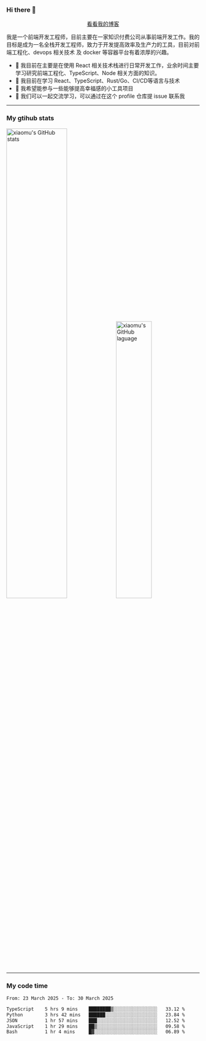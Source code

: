 ### Hi there 👋

<p align="center">
  <a href="https://blog.realjacket.fun">看看我的博客</a>
</p>

我是一个前端开发工程师，目前主要在一家知识付费公司从事前端开发工作。我的目标是成为一名全栈开发工程师，致力于开发提高效率及生产力的工具，目前对前端工程化、devops 相关技术 及 docker 等容器平台有着浓厚的兴趣。

- 🔭 我目前在主要是在使用 React 相关技术栈进行日常开发工作，业余时间主要学习研究前端工程化、TypeScript、Node 相关方面的知识。
- 🌱 我目前在学习 React、TypeScript、Rust/Go、CI/CD等语言与技术
- 👯 我希望能参与一些能够提高幸福感的小工具项目
- 💬 我们可以一起交流学习，可以通过在这个 profile 仓库提 issue 联系我

***

### My gtihub stats

<a><img src="https://github-readme-stats-git-masterrstaa-rickstaa.vercel.app/api?username=real-jacket&&show_icons=true" title="xiaomu's GitHub stats" alt="xiaomu's GitHub stats" style="width:56%;"/></a>
<a><img src="https://github-readme-stats-git-masterrstaa-rickstaa.vercel.app/api/top-langs/?username=real-jacket&layout=compact" title="xiaomu's GitHub laguage" alt="xiaomu's GitHub laguage" style="width:43%;"/><a/>

***

### My code time

<!--START_SECTION:waka-->

```txt
From: 23 March 2025 - To: 30 March 2025

TypeScript    5 hrs 9 mins    ████████▒░░░░░░░░░░░░░░░░   33.12 %
Python        3 hrs 42 mins   ██████░░░░░░░░░░░░░░░░░░░   23.84 %
JSON          1 hr 57 mins    ███░░░░░░░░░░░░░░░░░░░░░░   12.52 %
JavaScript    1 hr 29 mins    ██▒░░░░░░░░░░░░░░░░░░░░░░   09.58 %
Bash          1 hr 4 mins     █▓░░░░░░░░░░░░░░░░░░░░░░░   06.89 %
```

<!--END_SECTION:waka-->
